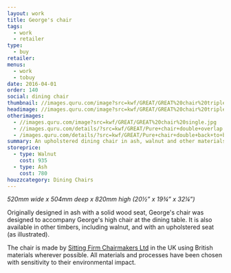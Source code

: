 ```yaml
---
layout: work
title: George's chair
tags:
  - work
  - retailer
type:
  - buy
retailer:
menus:
  - work
  - tobuy
date: 2016-04-01
order: 140
social: dining chair
thumbnail: //images.quru.com/image?src=kwf/GREAT/GREAT%20chair%20triple.jpg&width=175&height=175&fill=auto
headimage: //images.quru.com/image?src=kwf/GREAT/GREAT%20chair%20triple.jpg&fill=auto
otherimages:
  - //images.quru.com/image?src=kwf/GREAT/GREAT%20chair%20single.jpg
  - //images.quru.com/details/?src=kwf/GREAT/Pure+chair+double+overlap.jpg
  - /images.quru.com/details/?src=kwf/GREAT/Pure+chair+double+back+to+back.jpg
summary: An upholstered dining chair in ash, walnut and other materials, designed to accompany George's high chair.
storeprice: 
  - type: Walnut
    cost: 935
  - type: Ash
    cost: 780
houzzcategory: Dining Chairs
---
```


_520mm wide x 504mm deep x 820mm high (20&frac12;&rdquo; x  19&frac34;&rdquo; x 32&frac14;&rdquo;)_  

Originally designed in ash with a solid wood seat, George's chair was designed to accompany George's high chair at the dining table. It is also available in other timbers, including walnut, and with an upholstered seat (as illustrated).

The chair is made by [Sitting Firm Chairmakers Ltd][132b6906] in the UK using British materials wherever possible. All materials and processes have been chosen with sensitivity to their environmental impact.

  [132b6906]: /retailers/sittingfirm.html "Sitting Firm"
